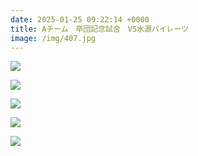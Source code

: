 ```yaml
---
date: 2025-01-25 09:22:14 +0000
title: Aチーム　卒団記念試合　VS水源パイレーツ
image: /img/407.jpg
---
```

![](/img/408.jpg)

![](/img/409.jpg)

![](/img/410.jpg)

![](/img/411.jpg)

![](/img/412.jpg)
